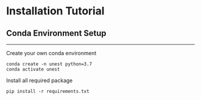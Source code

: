 # Installation Tutorial


## Conda Environment Setup
---
Create your own conda environment 
```
conda create -n unest python=3.7
conda activate unest
```

Install all required package
```
pip install -r requirements.txt
```

